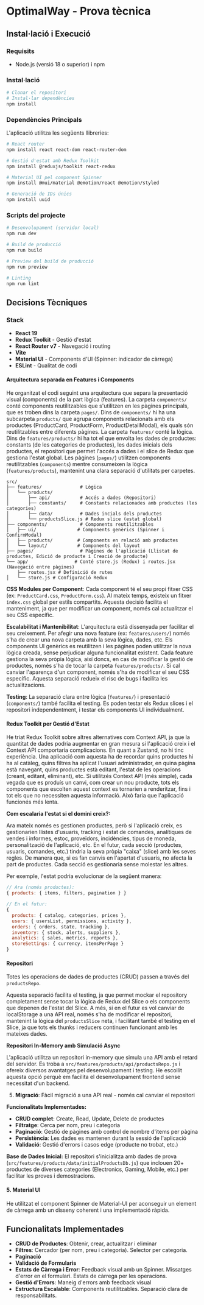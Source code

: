 # OptimalWay - Prova tècnica

## Instal·lació i Execució

### Requisits
- Node.js (versió 18 o superior) i npm

### Instal·lació
```bash
# Clonar el repositori
# Instal·lar dependències
npm install
```

### Dependències Principals
L'aplicació utilitza les següents llibreries:

```bash
# React router
npm install react react-dom react-router-dom

# Gestió d'estat amb Redux Toolkit
npm install @reduxjs/toolkit react-redux

# Material UI pel component Spinner
npm install @mui/material @emotion/react @emotion/styled

# Generació de IDs únics
npm install uuid
```

### Scripts del projecte

```bash
# Desenvolupament (servidor local)
npm run dev

# Build de producció
npm run build

# Preview del build de producció
npm run preview

# Linting
npm run lint
```

## Decisions Tècniques

### Stack
- **React 19**
- **Redux Toolkit** - Gestió d'estat
- **React Router v7** - Navegació i routing
- **Vite**
- **Material UI** - Components d'UI (Spinner: indicador de càrrega)
- **ESLint** - Qualitat de codi

#### **Arquitectura separada en Features i Components**

He organitzat el codi seguint una arquitectura que separa la presentació visual (components) de la part lògica (features).
La carpeta `components/` conté components reutilitzables que s'utilitzen en les pàgines principals, que es troben dins la carpeta `pages/`. Dins de `components/` hi ha una subcarpeta `products/` que agrupa components relacionats amb els productes (ProductCard, ProductForm, ProductDetailModal), els quals són reutilitzables entre diferents pàgines.
La carpeta `features/` conté la lògica. Dins de `features/products/` hi ha tot el que envolta les dades de productes: constants (de les categories de productes), les dades inicials dels productes, el repositori que permet l'accés a dades i el slice de Redux que gestiona l'estat global.
Les pàgines (`pages/`) utilitzen components reutilitzables (`components`) mentre consumeixen la lògica (`features/products`), mantenint una clara separació d'utilitats per carpetes.

```
src/
├── features/              # Lògica
│   └── products/
│       ├── api/           # Accés a dades (Repositori)
│       ├── constants/     # Constants relacionades amb productes (les categories)
│       ├── data/          # Dades incials dels productes
│       └── productsSlice.js # Redux slice (estat global)
├── components/            # Components reutilitzables
│   ├── ui/               # Components genèrics (Spinner i ConfirmModal)
│   ├── products/         # Components en relació amb productes
│   └── layout/           # Components del layout
├── pages/                 # Pàgines de l'aplicació (Llistat de productes, Edició de producte i Creació de producte)
└── app/                 # Conté store.js (Redux) i routes.jsx (Navegació entre pàgines)
    ├── routes.jsx # Definició de rutes
│   └── store.js # Configuració Redux     
```

**CSS Modules per Component**: Cada component té el seu propi fitxer CSS (ex: `ProductCard.css`, `ProductForm.css`). Al mateix temps, existeix un fitxer `index.css` global per estils compartits. Aquesta decisió facilita el manteniment, ja que per modificar un component, només cal actualitzar el seu CSS específic. 

**Escalabilitat i Mantenibilitat**: L'arquitectura està dissenyada per facilitar el seu creixement. Per afegir una nova feature (ex: `features/users/`) només s'ha de crear una nova carpeta amb la seva lògica, dades, etc. Els components UI genèrics es reutilitzen i les pàgines poden utilitzar la nova lògica creada, sense perjudicar alguna funcionalitat existent.
Cada feature gestiona la seva pròpia lògica, així doncs, en cas de modificar la gestió de productes, només s'ha de tocar la carpeta `features/products/`. Si cal canviar l'aparença d'un component, només s'ha de modificar el seu CSS específic. Aquesta separació redueix el risc de bugs i facilita les actualitzacions.

**Testing**: La separació clara entre lògica (`features/`) i presentació (`components/`) també facilita el testing. Es poden testar els Redux slices i el repositori independentment, i testar els components UI individualment.


#### **Redux Toolkit per Gestió d'Estat**

He triat Redux Toolkit sobre altres alternatives com Context API, ja que la quantitat de dades podria augmentar en gran mesura si l'aplicació creix i el Context API comportaria complicacions. En quant a Zustand, no hi tinc experiència.
Una aplicació com aquesta ha de recordar quins productes hi ha al catàleg, quins filtres ha aplicat l'usuari administrador, en quina pàgina està navegant, quins productes està editant, l'estat de les operacions (creant, editant, eliminant), etc. Si utilitzés Context API (més simple), cada vegada que es produís un canvi, com crear un nou producte, tots els components que escolten aquest context es tornarien a renderitzar, fins i tot els que no necessiten aquesta informació. Això faria que l'aplicació funcionés més lenta.

**Com escalaria l'estat si el domini creix?:**

Ara mateix només es gestionen productes, però si l'aplicació creix, es gestionarien llistes d'usuaris, tracking i estat de comandes, analítiques de vendes i informes, estoc, proveïdors, incidències, tipus de moneda, personalització de l'aplicació, etc.
En el futur, cada secció (productes, usuaris, comandes, etc.) tindria la seva pròpia "caixa" (slice) amb les seves regles. De manera que, si es fan canvis en l'apartat d'usuaris, no afecta la part de productes. Cada secció es gestionaria sense molestar les altres.

Per exemple, l'estat podria evolucionar de la següent manera:
```javascript
// Ara (només productes):
{ products: { items, filters, pagination } }

// En el futur:
{
  products: { catalog, categories, prices },
  users: { usersList, permissions, activity },
  orders: { orders, state, tracking },
  inventory: { stock, alerts, suppliers },
  analytics: { sales, metrics, reports },
  storeSettings: { currency, itemsPerPage }
}
```

#### **Repositori**

Totes les operacions de dades de productes (CRUD) passen a través del `productsRepo`.

Aquesta separació facilita el testing, ja que permet mockar el repository completament sense tocar la lògica de Redux del Slice o els components que depenen de l'estat del Slice. A més, si en el futur es vol canviar de localStorage a una API real, només s'ha de modificar el repositori, mantenint la lògica del `productsSlice` neta, i facilitant també el testing en el Slice, ja que tots els thunks i reducers continuen funcionant amb les mateixes dades.

**Repositori In-Memory amb Simulació Async**

L'aplicació utilitza un repositori in-memory que simula una API amb el retard del servidor. Es troba a `src/features/products/api/productsRepo.js` i ofereix diversos avantatges pel desenvolupament i testing. He escollit aquesta opció perquè em facilita el desenvolupament frontend sense necessitat d'un backend.

5. **Migració**: Fàcil migració a una API real - només cal canviar el repositori

**Funcionalitats Implementades:**
- **CRUD complet**: Create, Read, Update, Delete de productes
- **Filtratge**: Cerca per nom, preu i categoria
- **Paginació**: Gestió de pàgines amb control de nombre d'items per pàgina
- **Persistència**: Les dades es mantenen durant la sessió de l'aplicació
- **Validació**: Gestió d'errors i casos edge (producte no trobat, etc.)

**Base de Dades Inicial:**
El repositori s'inicialitza amb dades de prova (`src/features/products/data/initialProductsDb.js`) que inclouen 20+ productes de diverses categories (Electronics, Gaming, Mobile, etc.) per facilitar les proves i demostracions.

#### 5. **Material UI**

He utilitzat el component Spinner de Material-UI per aconseguir un element de càrrega amb un disseny coherent i una implementació ràpida.


## Funcionalitats Implementades

- **CRUD de Productes**:
Obtenir, crear, actualitzar i eliminar
- **Filtres**:
Cercador (per nom, preu i categoria). Selector per categoria.
- **Paginació**
- **Validació de Formularis**
- **Estats de Càrrega i Error**:
Feedback visual amb un Spinner. Missatges d'error en el formulari. Estats de càrrega per les operacions.
- **Gestió d'Errors**:
Maneig d'errors amb feedback visual
- **Estructura Escalable**:
Components reutilitzables. Separació clara de responsabilitats.